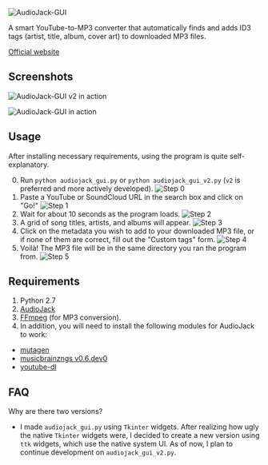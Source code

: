 ![AudioJack-GUI](https://raw.githubusercontent.com/Blue9/AudioJack-GUI/master/logo/AudioJack%20Logo.png)

A smart YouTube-to-MP3 converter that automatically finds and adds ID3 tags (artist, title, album, cover art) to downloaded MP3 files.

[Official website](http://blue9.github.io/AudioJack-GUI/)

## Screenshots
![AudioJack-GUI v2 in action](https://raw.githubusercontent.com/Blue9/AudioJack-GUI/master/screenshots/Screenshot_v2.png)

![AudioJack-GUI in action](https://raw.githubusercontent.com/Blue9/AudioJack-GUI/master/screenshots/Screenshot.png)

## Usage
After installing necessary requirements, using the program is quite self-explanatory.

0. Run `python audiojack_gui.py` or `python audiojack_gui_v2.py` (`v2` is preferred and more actively developed).
![Step 0](https://raw.githubusercontent.com/Blue9/AudioJack-GUI/master/screenshots/AudioJack%20Steps/Step%200.png)
1. Paste a YouTube or SoundCloud URL in the search box and click on "Go!"
![Step 1](https://raw.githubusercontent.com/Blue9/AudioJack-GUI/master/screenshots/AudioJack%20Steps/Step%201.png)
2. Wait for about 10 seconds as the program loads.
![Step 2](https://raw.githubusercontent.com/Blue9/AudioJack-GUI/master/screenshots/AudioJack%20Steps/Step%202.png)
3. A grid of song titles, artists, and albums will appear.
![Step 3](https://raw.githubusercontent.com/Blue9/AudioJack-GUI/master/screenshots/AudioJack%20Steps/Step%203.png)
4. Click on the metadata you wish to add to your downloaded MP3 file, or if none of them are correct, fill out the "Custom tags" form.
![Step 4](https://raw.githubusercontent.com/Blue9/AudioJack-GUI/master/screenshots/AudioJack%20Steps/Step%204.png)
5. Voilà! The MP3 file will be in the same directory you ran the program from.
![Step 5](https://raw.githubusercontent.com/Blue9/AudioJack-GUI/master/screenshots/AudioJack%20Steps/Step%205.png)

## Requirements
1. Python 2.7
2. [AudioJack](https://github.com/Blue9/AudioJack)
2. [FFmpeg](https://www.ffmpeg.org/) (for MP3 conversion).  
3. In addition, you will need to install the following modules for AudioJack to work:
 - [mutagen](https://bitbucket.org/lazka/mutagen)
 - [musicbrainzngs v0.6.dev0](https://github.com/alastair/python-musicbrainzngs)
 - [youtube-dl](https://github.com/rg3/youtube-dl)

## FAQ
Why are there two versions?
- I made `audiojack_gui.py` using `Tkinter` widgets. After realizing how ugly the native `Tkinter` widgets were, I decided to create a new version using `ttk` widgets, which use the native system UI. As of now, I plan to continue development on `audiojack_gui_v2.py`.
